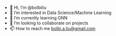 - 👋 Hi, I’m @bolbiliu
- 👀 I’m interested in Data Science/Machine Learning
- 🌱 I’m currently learning GNN
- 💞️ I’m looking to collaborate on projects
- 📫 How to reach me bolbi.a.liu@gmail.com

